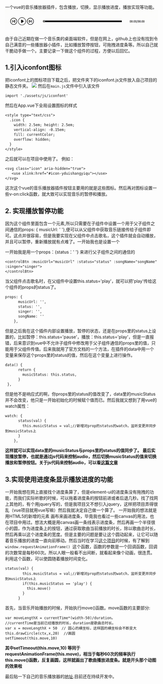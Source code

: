 一个vue的音乐播放器插件，包含播放，切换，显示播放进度，播放实现等功能。
![](https://raw.githubusercontent.com/1053061407/content-manage-front-end/master/src/assets/%E7%BB%84%E4%BB%B6.gif)

由于自己近期在做一个音乐类的桌面端软件，但是在网上，github上也没有找到令自己满意的一些播放器小插件，比如播放暂停按钮，可拖拽进度条等。所以自己就干脆动手做一个。主要记录一下做这个组件的过程，方便以后回忆。

## 1.引入iconfont图标
 把iconfont上的图标项目下载之后，把文件夹下的iconfont.js文件放入自己项目的静态文件夹。
![](http://upload-images.jianshu.io/upload_images/3185709-f7c59c34911a478a.png?imageMogr2/auto-orient/strip%7CimageView2/2/w/1240)
然后在`main.js`文件中引入该文件
```
import './assets/js/iconfont'
```
然后在App.vue下全局设置图标的样式
```
<style type="text/css">
  .icon {
    width: 2.5em; height: 2.5em;
    vertical-align: -0.15em;
    fill: currentColor;
    overflow: hidden;
  }
</style>
```
之后就可以在项目中使用了。
例如：
```
<svg class="icon" aria-hidden="true">
   <use xlink:href="#icon-yduishangyiqu"></use>
</svg>
```
这次这个vue的音乐播放器插件按钮主要用的就是这些图标。然后再对图标设置一些v-on:click函数，就大致可以实现音乐的暂停和播放。
## 2. 实现播放暂停功能
因为这个组件里面包含一个<audio :src=musicUrl></audio>元素,所以只需要在子组件中设置一个用于父子组件之间通信的props: { musicUrl: ' '},便可以从父组件中获取音乐链接传给子组件即可。这点并很容易，但是我要实现在父组件中点击歌名，这个插件就会自动播放，并且可以暂停，重新播放就有点难了。一开始我也是设置一个

一开始我是用一个props：{status：' '} 来进行父子组件之间的通信的
```
<controlBtn :musicUrl="musicUrl" :status="status" :songName="songName" :singer="singer">
</controlBtn> 
```
当父组件点击歌名时，在父组件中设置this.status='play'，就可以把'play'传给这个组件的props的status了。
```
props: {
      musicUrl: '',
      status: '',
      singer: '',
      songName: ''
    },
```
但是之后我在这个插件内部设置播放，暂停的状态，还是在props里的status上设置的，比如暂停：this.status='pause'，播放：this.status='play'，但是一直报错，后来意识到vue中不允许子组件中修改用于父子组件通信的props里的值，只能用于父组件传值。后来我就用了官方文档的一个方法，在插件的data中用一个变量来保存这个props里的status的值，然后在这个变量上进行操作。
```
data() {
      return {
        musicStatus: this.status,
      }
 },
```
但是他不是响应式的啊，你props里的status的值改变了，data里的musicStatus并不会改变，他只是一开始初始化的时候赋个值而已。然后我就又想到了用vue的watch属性：
```
watch: {
      status(val) {
        this.musicStatus = val;//新增对prop的status的watch，监听变更并同步到musicStatus上
      }
    },
```
**这样就可以实现data里的musicStatus与props里的status的值同步了。
最后实现播放暂停，也就是通过js代码来控制audio，然后切换musicStatus的值来切换播放和暂停按钮。关于js代码来控制audio，可以看[这篇文章](http://blog.csdn.net/u014520745/article/details/52412427)**    
## 3.实现使用进度条显示播放进度的功能
一开始我想在网上直接找个进度条算了，但是element-ui的进度条没有拖拽的功能，而我们实际听歌的时候，可以拖着进度条的按钮前进或者后退几秒。找了找网上其他的，有个用jquery写的，但是我项目又不想引入jquery，这样把项目弄得很乱（vue项目就用vue写嘛）然后我就决定自己做一个算了。
一开始我的想法就是用HTML5的新增的元素<canvas> 画布来画进度条，毕竟我也看过一些canvas的用法，也在项目中用过。想法大概是用canvas画一条线表示进度条，然后再画一个半径很小的圆，作为进度条上的按钮，通过获取歌曲当前播放的时长，除以歌曲总时长，然后再乘以这个进度条的宽度。但是主要的问题是要让这个圆动起来，让它可以随着音乐播放的进度一直向前移动。然后当时在学习[这个项目](https://github.com/1053061407/canvas-nest)的时候，有了解到`window.requestAnimationFrame() `这个函数，函数的参数是一个回调函数，回调的次数常是每秒60次。所以人眼一般看不出间断，就看起来像个动画，很连贯。利用这个函数，可以使圆随着播放时间变化。
```
status(val) {
        this.musicStatus = val;//新增对prop的status的watch，监听变更并同步到musicStatus上
        if(this.musicStatus == 'play') {
          this.move()
        }
      }
```
首先，当音乐开始播放的时候，开始执行move()函数。move函数的主要部分:
```
var moveLengthX = currentTime*(width-50)/duration。  
//currentTime是当前已经播放的时长，duration是歌曲总时长。
var x = moveLengthX + 50  // 圆心的横坐标，这样圆的横坐标会不断变大
this.drawCircle(ctx,x,20)  //画圆
setTimeout(this.move,10)   
```
**其中setTimeout(this.move,10) 等同于requestAnimationFrame(this.move)，相当于每秒60次的频率执行this.move()函数，反复画圆，这样就画出了歌曲播放进度条。就是开头那个动图的效果啦**

最后贴一下自己的音乐播放器的[地址](https://github.com/1053061407/music-player).目前还在持续开发中。